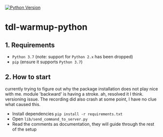 [![Python Version](http://img.shields.io/badge/Python-3.7-blue.svg)](https://www.python.org/downloads/release/python-370/)

# tdl-warmup-python


## 1. Requirements

- `Python 3.7` (note: support for `Python 2.x` has been dropped)
- `pip` (ensure it supports `Python 3.7`)


## 2. How to start

currently trying to figure out why the package installation does not play nice with me.
module 'backward' is having a stroke.
ah, resolved it I think. versioning issue.
The recording did also crash at some point, I have no clue what caused this.

- Install dependencies `pip install -r requirements.txt`
- Open `lib/send_command_to_server.py`
- Read the comments as documentation, they will guide through the rest of the setup

